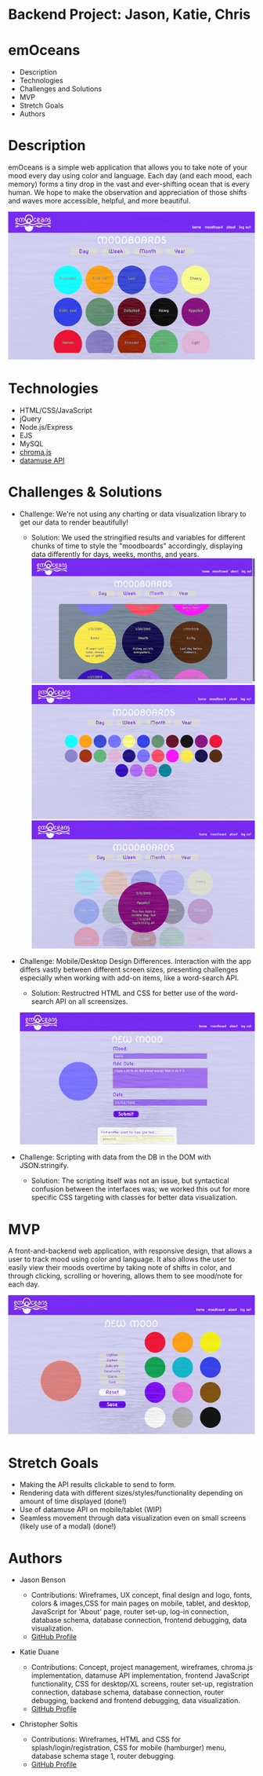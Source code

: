 # Backend Project: Jason, Katie, Chris

# emOceans

* Description
* Technologies
* Challenges and Solutions
* MVP
* Stretch Goals
* Authors

# Description
emOceans is a simple web application that allows you to take note of your mood every day using color and language. Each day (and each mood, each memory) forms a tiny drop in the vast and ever-shifting ocean that is every human. We hope to make the observation and appreciation of those shifts and waves more accessible, helpful, and more beautiful.

![moodboards image](_screenshots/moodsmonth.png)

# Technologies
- HTML/CSS/JavaScript
- jQuery
- Node.js/Express
- EJS
- MySQL
- [chroma.js](https://gka.github.io/chroma.js/)
- [datamuse API](https://www.datamuse.com/api/)

# Challenges & Solutions
- Challenge: We're not using any charting or data visualization library to get our
data to render beautifully!
    - Solution: We used the stringified results and variables for different chunks of time to style the "moodboards" accordingly, displaying data differently for days, weeks, months, and years.
    ![moodboards image](_screenshots/moodboardsdesktop.png)
    ![moodboards image](_screenshots/moodsyear.png)
    ![moodboards image](_screenshots/moodmodalmonth.png)

- Challenge: Mobile/Desktop Design Differences. Interaction with the app differs vastly between different screen sizes, presenting challenges especially when working with add-on items, like a word-search API.
    - Solution: Restructred HTML and CSS for better use of the word-search API on all screensizes.

    ![moodboards image](_screenshots/newmooddesktop3.png)

- Challenge: Scripting with data from the DB in the DOM with JSON.stringify.
    - Solution: The scripting itself was not an issue, but syntactical confusion between the interfaces was; we worked this out for more specific CSS targeting with classes for better data visualization.  

# MVP
A front-and-backend web application, with responsive design, that allows a user to track mood using color and language. It also allows the user to easily view their moods overtime by taking note of shifts in color, and through clicking, scrolling or hovering, allows them to see mood/note for each day.

![moodboards image](_screenshots/newmooddesktop2.png)

# Stretch Goals
- Making the API results clickable to send to form.
- Rendering data with different sizes/styles/functionality depending on amount of time displayed (done!)
- Use of datamuse API on mobile/tablet (WIP)
- Seamless movement through data visualization even on small screens (likely use of a modal) (done!)


# Authors
- Jason Benson
  - Contributions: Wireframes, UX concept, final design and logo, fonts, colors & images,CSS for main pages on mobile, tablet, and desktop, JavaScript for 'About' page, router set-up, log-in connection, database schema, database connection, frontend debugging, data visualization.
  - [GitHub Profile](https://github.com/jasonpbenson)

- Katie Duane
  - Contributions: Concept, project management, wireframes, chroma.js implementation, datamuse API implementation, frontend JavaScript functionality, CSS for desktop/XL screens, router set-up, registration connection, database schema, database connection, router debugging, backend and frontend debugging, data visualization.
  - [GitHub Profile](https://github.com/katiejduane)
  
- Christopher Soltis
  - Contributions: Wireframes, HTML and CSS for splash/login/registration, CSS for mobile (hamburger) menu, database schema stage 1, router debugging.
  - [GitHub Profile](https://github.com/cdsalty)

  
